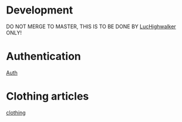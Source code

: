 # Development

DO NOT MERGE TO MASTER, THIS IS TO BE DONE BY [LucHighwalker](https://github.com/LucHighwalker) ONLY!

# Authentication

[Auth](/usage/auth.md ':include')

# Clothing articles

[clothing](/usage/clothing.md ':include')